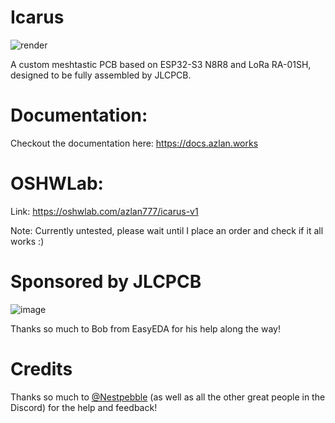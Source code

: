 # Icarus

![render](https://github.com/user-attachments/assets/22b80967-06a8-44ba-bc94-71e3a311b39f)

A custom meshtastic PCB based on ESP32-S3 N8R8 and LoRa RA-01SH, designed to be fully assembled by JLCPCB.

# Documentation:

Checkout the documentation here: https://docs.azlan.works

# OSHWLab:

Link: https://oshwlab.com/azlan777/icarus-v1

Note: Currently untested, please wait until I place an order and check if it all works :)

# Sponsored by JLCPCB

![image](https://github.com/user-attachments/assets/9f5497b2-2a1a-4409-9326-196def48467f)

Thanks so much to Bob from EasyEDA for his help along the way!

# Credits

Thanks so much to [@Nestpebble](https://github.com/Nestpebble) (as well as all the other great people in the Discord) for the help and feedback!
